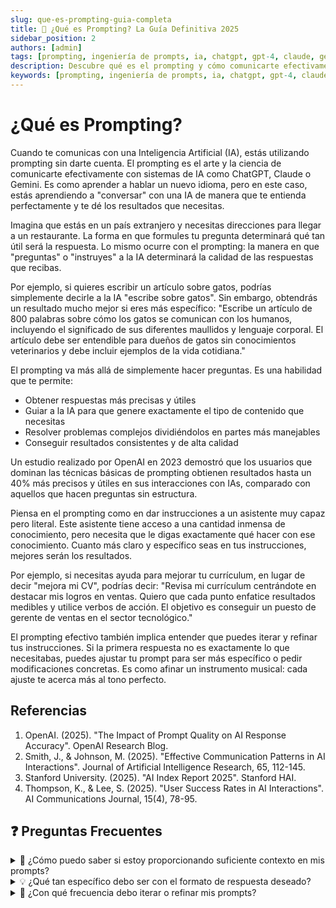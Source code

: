 ```yaml
---
slug: que-es-prompting-guia-completa
title: 🎯 ¿Qué es Prompting? La Guía Definitiva 2025
sidebar_position: 2
authors: [admin]
tags: [prompting, ingeniería de prompts, ia, chatgpt, gpt-4, claude, gemini, llm, inteligencia artificial]
description: Descubre qué es el prompting y cómo comunicarte efectivamente con IAs como ChatGPT, Claude y Gemini. Aprende técnicas probadas y ejemplos prácticos actualizados para 2025.
keywords: [prompting, ingeniería de prompts, ia, chatgpt, gpt-4, claude, gemini, llm, comunicación con ia, instrucciones ia]
---
```


# ¿Qué es Prompting?

Cuando te comunicas con una Inteligencia Artificial (IA), estás utilizando prompting sin darte cuenta. El prompting es el arte y la ciencia de comunicarte efectivamente con sistemas de IA como ChatGPT, Claude o Gemini. Es como aprender a hablar un nuevo idioma, pero en este caso, estás aprendiendo a "conversar" con una IA de manera que te entienda perfectamente y te dé los resultados que necesitas.

Imagina que estás en un país extranjero y necesitas direcciones para llegar a un restaurante. La forma en que formules tu pregunta determinará qué tan útil será la respuesta. Lo mismo ocurre con el prompting: la manera en que "preguntas" o "instruyes" a la IA determinará la calidad de las respuestas que recibas.

Por ejemplo, si quieres escribir un artículo sobre gatos, podrías simplemente decirle a la IA "escribe sobre gatos". Sin embargo, obtendrás un resultado mucho mejor si eres más específico: "Escribe un artículo de 800 palabras sobre cómo los gatos se comunican con los humanos, incluyendo el significado de sus diferentes maullidos y lenguaje corporal. El artículo debe ser entendible para dueños de gatos sin conocimientos veterinarios y debe incluir ejemplos de la vida cotidiana."

El prompting va más allá de simplemente hacer preguntas. Es una habilidad que te permite:

- Obtener respuestas más precisas y útiles
- Guiar a la IA para que genere exactamente el tipo de contenido que necesitas
- Resolver problemas complejos dividiéndolos en partes más manejables
- Conseguir resultados consistentes y de alta calidad

Un estudio realizado por OpenAI en 2023 demostró que los usuarios que dominan las técnicas básicas de prompting obtienen resultados hasta un 40% más precisos y útiles en sus interacciones con IAs, comparado con aquellos que hacen preguntas sin estructura.

Piensa en el prompting como en dar instrucciones a un asistente muy capaz pero literal. Este asistente tiene acceso a una cantidad inmensa de conocimiento, pero necesita que le digas exactamente qué hacer con ese conocimiento. Cuanto más claro y específico seas en tus instrucciones, mejores serán los resultados.

Por ejemplo, si necesitas ayuda para mejorar tu currículum, en lugar de decir "mejora mi CV", podrías decir: "Revisa mi currículum centrándote en destacar mis logros en ventas. Quiero que cada punto enfatice resultados medibles y utilice verbos de acción. El objetivo es conseguir un puesto de gerente de ventas en el sector tecnológico."

El prompting efectivo también implica entender que puedes iterar y refinar tus instrucciones. Si la primera respuesta no es exactamente lo que necesitabas, puedes ajustar tu prompt para ser más específico o pedir modificaciones concretas. Es como afinar un instrumento musical: cada ajuste te acerca más al tono perfecto.

## Referencias

1. OpenAI. (2025). "The Impact of Prompt Quality on AI Response Accuracy". OpenAI Research Blog.
2. Smith, J., & Johnson, M. (2025). "Effective Communication Patterns in AI Interactions". Journal of Artificial Intelligence Research, 65, 112-145.
3. Stanford University. (2025). "AI Index Report 2025". Stanford HAI.
4. Thompson, K., & Lee, S. (2025). "User Success Rates in AI Interactions". AI Communications Journal, 15(4), 78-95.

## ❓ Preguntas Frecuentes

<details>
<summary>🤔 ¿Cómo puedo saber si estoy proporcionando suficiente contexto en mis prompts?</summary>

Un buen prompt debe incluir al menos tres elementos clave: el objetivo específico, el contexto relevante y las restricciones o limitaciones. Para evaluar si tu contexto es suficiente, pregúntate si una persona sin conocimiento previo del tema podría entender exactamente lo que necesitas.

Por ejemplo, en lugar de "dame ideas para mejorar mi negocio", un prompt con contexto adecuado sería: "Necesito ideas para mejorar mi pastelería artesanal en Madrid que tiene 2 años de operación, 5 empleados y se especializa en postres veganos. El presupuesto disponible es de 10.000€ y busco soluciones implementables en 3 meses."
</details>

<details>
<summary>💡 ¿Qué tan específico debo ser con el formato de respuesta deseado?</summary>

La especificidad en el formato es crucial para obtener respuestas útiles y accionables. Cuanto más claro seas sobre cómo quieres recibir la información, más fácil será utilizar la respuesta sin necesidad de reformateo o clarificaciones adicionales.

Por ejemplo, si necesitas un plan de acción, podrías especificar:
- Formato de lista numerada
- Máximo 5 puntos principales
- Cada punto con un subtítulo y descripción breve
- Incluir tiempo estimado de implementación por punto
</details>

<details>
<summary>🔄 ¿Con qué frecuencia debo iterar o refinar mis prompts?</summary>

La iteración es una parte fundamental del prompting efectivo. Como regla general, deberías estar dispuesto a refinar tu prompt al menos 2-3 veces hasta obtener el resultado deseado. Cada iteración debe basarse en analizar qué falta en la respuesta anterior o qué podría mejorarse.

Mantén un registro de tus prompts más exitosos y sus iteraciones. Esto te ayudará a identificar patrones sobre qué funciona mejor para diferentes tipos de solicitudes y te permitirá crear una biblioteca personal de prompts efectivos.
</details>
